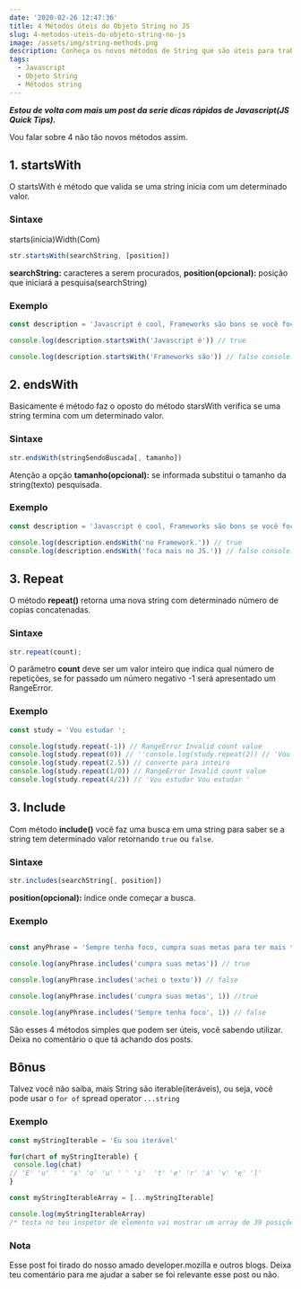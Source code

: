 ```yaml
---
date: '2020-02-26 12:47:36'
title: 4 Métodos úteis do Objeto String no JS
slug: 4-metodos-uteis-do-objeto-string-no-js
image: /assets/img/string-methods.png
description: Conheça os novos métodos de String que são úteis para trabalhar no dia a dia.
tags:
  - Javascript
  - Objeto String
  - Métodos string
---
```

***Estou de volta com mais um post da serie dicas rápidas de Javascript(JS Quick Tips).***

Vou falar sobre 4 não tão novos métodos assim.

## 1. startsWith 

O startsWith é método que valida se uma string inicia com um determinado valor.

### Sintaxe

starts(inicia)Width(Com)
```javascript
str.startsWith(searchString, [position])
```
**searchString:** caracteres a serem procurados, **position(opcional):** posição que iniciará a pesquisa(searchString)

### Exemplo

```javascript
const description = 'Javascript é cool, Frameworks são bons se você foca mais no JS do que no Framework.'

console.log(description.startsWith('Javascript é')) // true

console.log(description.startsWith('Frameworks são')) // false console.log(description.startsWith('é cool', 11)) // true 'Javascript ' são 11 posições devido ao espaço que também é um caracter.
```
## 2. endsWith 

Basicamente é método faz o oposto do método starsWith verifica se uma string termina com um determinado valor.

### Sintaxe

```javascript
str.endsWith(stringSendoBuscada[, tamanho])
```
Atenção a opção **tamanho(opcional):** se informada substitui o tamanho da string(texto) pesquisada.

### Exemplo

```javascript 
const description = 'Javascript é cool, Frameworks são bons se você foca mais no JS do que no Framework.'

console.log(description.endsWith('no Framework.')) // true
console.log(description.endsWith('foca mais no JS.')) // false console.log(description.endsWith('Frameworks são bons', 38)) // true esse 38 é length do texto até a palavra 'bons'
```
## 3. Repeat 

O método **repeat()** retorna uma nova string com determinado número de copias concatenadas.

### Sintaxe

```javascript
str.repeat(count);
```

O parâmetro **count** deve ser um valor inteiro que indica qual número de repetições, se for passado um número negativo -1 será apresentado um RangeError.

### Exemplo

```javascript
const study = 'Vou estudar ';

console.log(study.repeat(-1)) // RangeError Invalid count value 
console.log(study.repeat(0)) // ''console.log(study.repeat(2)) // 'Vou estudar Vou estudar Vou estudar'
console.log(study.repeat(2.5)) // converte para inteiro
console.log(study.repeat(1/0)) // RangeError Invalid count value
console.log(study.repeat(4/2)) // 'Vou estudar Vou estudar '
```

## 3. Include 

Com método **include()** você faz uma busca em uma string para saber se a string tem determinado valor retornando ` true ` ou ` false `.

### Sintaxe

```javascript
str.includes(searchString[, position])
```

**position(opcional):** índice onde começar a busca.

### Exemplo

```javascript

const anyPhrase = 'Sempre tenha foco, cumpra suas metas para ter mais tempo para sua vida particular.'

console.log(anyPhrase.includes('cumpra suas metas')) // true

console.log(anyPhrase.includes('achei o texto')) // false

console.log(anyPhrase.includes('cumpra suas metas', 1)) //true

console.log(anyPhrase.includes('Sempre tenha foco', 1)) // false
```
São esses 4 métodos simples que podem ser úteis, você sabendo utilizar. Deixa no comentário o que tá achando dos posts.

## Bônus

Talvez você não saiba, mais String são iterable(iteráveis), ou seja, você pode usar o ```for of``` spread operator ```...string```

### Exemplo

```javascript
const myStringIterable = 'Eu sou iterável'

for(chart of myStringIterable) {
 console.log(chat) 
// 'E' 'u' ' ' 's' 'o' 'u' ' ' 'i'  't' 'e' 'r' 'á' 'v' 'e' 'l'
}

const myStringIterableArray = [...myStringIterable]

console.log(myStringIterableArray)
/* testa no teu inspetor de elemento vai mostrar um array de 39 posições, que não vou escrever aqui por já escrevi de mais nesse post \0/.*/
```
### Nota

Esse post foi tirado do nosso amado developer.mozilla e outros blogs.
Deixa teu comentário para me ajudar a saber se foi relevante esse post ou não.
